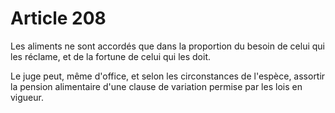 # Article 208

Les aliments ne sont accordés que dans la proportion du besoin de celui qui les réclame, et de la fortune de celui qui les doit.

Le juge peut, même d'office, et selon les circonstances de l'espèce, assortir la pension alimentaire d'une clause de variation permise par les lois en vigueur.
